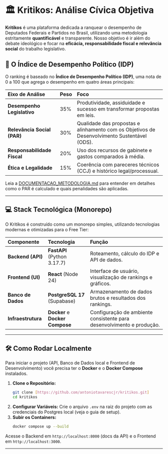 # 🏛️ Kritikos: Análise Cívica Objetiva

**Kritikos** é uma plataforma dedicada a ranquear o desempenho de Deputados Federais e Partidos no Brasil, utilizando uma metodologia estritamente **quantificável** e transparente. Nosso objetivo é ir além do debate ideológico e focar na **eficácia, responsabilidade fiscal e relevância social** do trabalho legislativo.

## 🌟 O Índice de Desempenho Político (IDP)

O ranking é baseado no **Índice de Desempenho Político (IDP)**, uma nota de 0 a 100 que agrega o desempenho em quatro áreas principais:

| Eixo de Análise | Peso | Foco |
| :--- | :--- | :--- |
| **Desempenho Legislativo** | 35% | Produtividade, assiduidade e sucesso em transformar propostas em leis. |
| **Relevância Social (PAR)** | 30% | Qualidade das propostas e alinhamento com os Objetivos de Desenvolvimento Sustentável (ODS). |
| **Responsabilidade Fiscal** | 20% | Uso dos recursos de gabinete e gastos comparados à média. |
| **Ética e Legalidade** | 15% | Coerência com pareceres técnicos (CCJ) e histórico legal/processual. |

Leia a [DOCUMENTACAO_METODOLOGIA.md](docs/DOCUMENTACAO_METODOLOGIA.md) para entender em detalhes como o PAR é calculado e quais penalidades são aplicadas.

---

## 💻 Stack Tecnológica (Monorepo)

O Kritikos é construído como um monorepo simples, utilizando tecnologias modernas e otimizadas para o Free Tier:

| Componente | Tecnologia | Função |
| :--- | :--- | :--- |
| **Backend (API)** | **FastAPI** (Python 3.17.7) | Roteamento, cálculo do IDP e API de dados. |
| **Frontend (UI)** | **React** (Node 24) | Interface de usuário, visualização de rankings e gráficos. |
| **Banco de Dados** | **PostgreSQL 17** (Supabase) | Armazenamento de dados brutos e resultados dos rankings. |
| **Infraestrutura** | **Docker** e **Docker Compose** | Configuração de ambiente consistente para desenvolvimento e produção. |

---

## 🛠️ Como Rodar Localmente

Para iniciar o projeto (API, Banco de Dados local e Frontend de Desenvolvimento) você precisa ter o **Docker** e o **Docker Compose** instalados.

1.  **Clone o Repositório:**
    ```bash
    git clone [https://github.com/antoniotavarescjr/kritikos.git]
    cd kritikos
    ```
2.  **Configurar Variáveis:** Crie o arquivo `.env` na raiz do projeto com as credenciais do Postgres local (veja o guia de setup).
3.  **Subir os Containers:**
    ```bash
    docker compose up --build
    ```

Acesse o Backend em `http://localhost:8000` (docs da API) e o Frontend em `http://localhost:3000`.

---